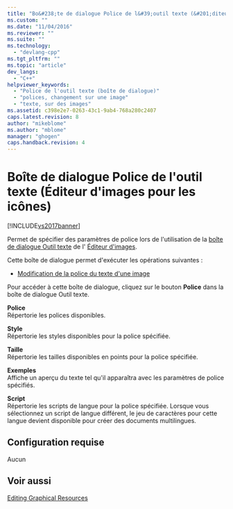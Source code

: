 ```yaml
---
title: "Bo&#238;te de dialogue Police de l&#39;outil texte (&#201;diteur d&#39;images pour les ic&#244;nes) | Microsoft Docs"
ms.custom: ""
ms.date: "11/04/2016"
ms.reviewer: ""
ms.suite: ""
ms.technology: 
  - "devlang-cpp"
ms.tgt_pltfrm: ""
ms.topic: "article"
dev_langs: 
  - "C++"
helpviewer_keywords: 
  - "Police de l'outil texte (boîte de dialogue)"
  - "polices, changement sur une image"
  - "texte, sur des images"
ms.assetid: c398e2e7-0263-43c1-9ab4-768a280c2407
caps.latest.revision: 8
author: "mikeblome"
ms.author: "mblome"
manager: "ghogen"
caps.handback.revision: 4
---
```

# Bo&#238;te de dialogue Police de l&#39;outil texte (&#201;diteur d&#39;images pour les ic&#244;nes)
[!INCLUDE[vs2017banner](../assembler/inline/includes/vs2017banner.md)]

Permet de spécifier des paramètres de police lors de l'utilisation de la [boîte de dialogue Outil texte](../mfc/text-tool-dialog-box-image-editor-for-icons.md) de l' [Éditeur d'images](../mfc/image-editor-for-icons.md).  
  
 Cette boîte de dialogue permet d'exécuter les opérations suivantes :  
  
-   [Modification de la police du texte d'une image](../mfc/changing-the-font-of-text-on-an-image-image-editor-for-icons.md)  
  
 Pour accéder à cette boîte de dialogue, cliquez sur le bouton **Police** dans la boîte de dialogue Outil texte.  
  
 **Police**  
 Répertorie les polices disponibles.  
  
 **Style**  
 Répertorie les styles disponibles pour la police spécifiée.  
  
 **Taille**  
 Répertorie les tailles disponibles en points pour la police spécifiée.  
  
 **Exemples**  
 Affiche un aperçu du texte tel qu'il apparaîtra avec les paramètres de police spécifiés.  
  
 **Script**  
 Répertorie les scripts de langue pour la police spécifiée.  Lorsque vous sélectionnez un script de langue différent, le jeu de caractères pour cette langue devient disponible pour créer des documents multilingues.  
  
## Configuration requise  
 Aucun  
  
## Voir aussi  
 [Editing Graphical Resources](../mfc/editing-graphical-resources-image-editor-for-icons.md)